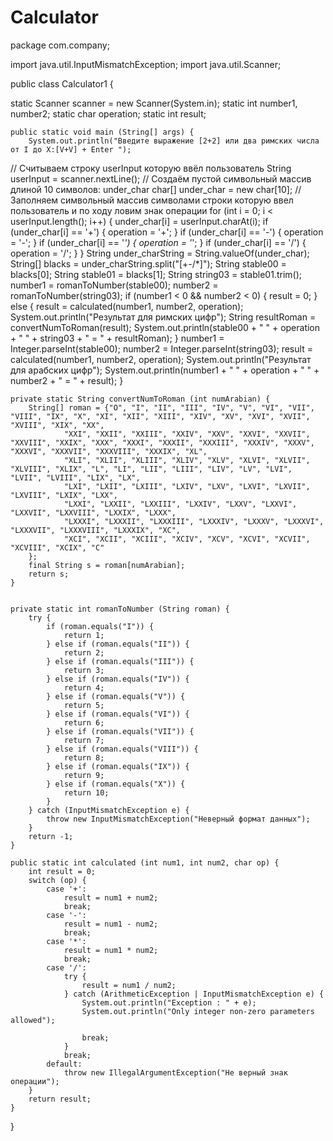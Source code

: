 # Calculator
package com.company;

import java.util.InputMismatchException;
import java.util.Scanner;

 public class Calculator1 {

   static Scanner scanner = new Scanner(System.in);
    static int number1, number2;
    static char operation;
    static int result;

    public static void main (String[] args) {
        System.out.println("Введите выражение [2+2] или два римских числа от I до X:[V+V] + Enter ");
//      Считываем строку userInput которую ввёл пользователь
        String userInput = scanner.nextLine();
//      Создаём пустой символьный массив длиной 10 символов:  under_char
        char[] under_char = new char[10];
//      Заполняем символьный массив символами строки которую ввел пользователь и по ходу ловим знак операции
        for (int i = 0; i < userInput.length(); i++) {
            under_char[i] = userInput.charAt(i);
            if (under_char[i] == '+') {
                operation = '+';
            }
            if (under_char[i] == '-') {
                operation = '-';
            }
            if (under_char[i] == '*') {
                operation = '*';
            }
            if (under_char[i] == '/') {
                operation = '/';
            }
        }
        String under_charString = String.valueOf(under_char);
        String[] blacks = under_charString.split("[+-/*]");
        String stable00 = blacks[0];
        String stable01 = blacks[1];
        String string03 = stable01.trim();
        number1 = romanToNumber(stable00);
        number2 = romanToNumber(string03);
        if (number1 < 0 && number2 < 0) {
            result = 0;
        } else {
            result = calculated(number1, number2, operation);
            System.out.println("Результат для римских цифр");
            String resultRoman = convertNumToRoman(result);
            System.out.println(stable00 + " " + operation + " " + string03 + " = " + resultRoman);
        }
        number1 = Integer.parseInt(stable00);
        number2 = Integer.parseInt(string03);
        result = calculated(number1, number2, operation);
        System.out.println("Результат для арабских цифр");
        System.out.println(number1 + " " + operation + " " + number2 + " = " + result);
    }

    private static String convertNumToRoman (int numArabian) {
        String[] roman = {"O", "I", "II", "III", "IV", "V", "VI", "VII", "VIII", "IX", "X", "XI", "XII", "XIII", "XIV", "XV", "XVI", "XVII", "XVIII", "XIX", "XX",
                "XXI", "XXII", "XXIII", "XXIV", "XXV", "XXVI", "XXVII", "XXVIII", "XXIX", "XXX", "XXXI", "XXXII", "XXXIII", "XXXIV", "XXXV", "XXXVI", "XXXVII", "XXXVIII", "XXXIX", "XL",
                "XLI", "XLII", "XLIII", "XLIV", "XLV", "XLVI", "XLVII", "XLVIII", "XLIX", "L", "LI", "LII", "LIII", "LIV", "LV", "LVI", "LVII", "LVIII", "LIX", "LX",
                "LXI", "LXII", "LXIII", "LXIV", "LXV", "LXVI", "LXVII", "LXVIII", "LXIX", "LXX",
                "LXXI", "LXXII", "LXXIII", "LXXIV", "LXXV", "LXXVI", "LXXVII", "LXXVIII", "LXXIX", "LXXX",
                "LXXXI", "LXXXII", "LXXXIII", "LXXXIV", "LXXXV", "LXXXVI", "LXXXVII", "LXXXVIII", "LXXXIX", "XC",
                "XCI", "XCII", "XCIII", "XCIV", "XCV", "XCVI", "XCVII", "XCVIII", "XCIX", "C"
        };
        final String s = roman[numArabian];
        return s;
    }


    private static int romanToNumber (String roman) {
        try {
            if (roman.equals("I")) {
                return 1;
            } else if (roman.equals("II")) {
                return 2;
            } else if (roman.equals("III")) {
                return 3;
            } else if (roman.equals("IV")) {
                return 4;
            } else if (roman.equals("V")) {
                return 5;
            } else if (roman.equals("VI")) {
                return 6;
            } else if (roman.equals("VII")) {
                return 7;
            } else if (roman.equals("VIII")) {
                return 8;
            } else if (roman.equals("IX")) {
                return 9;
            } else if (roman.equals("X")) {
                return 10;
            }
        } catch (InputMismatchException e) {
            throw new InputMismatchException("Неверный формат данных");
        }
        return -1;
    }

    public static int calculated (int num1, int num2, char op) {
        int result = 0;
        switch (op) {
            case '+':
                result = num1 + num2;
                break;
            case '-':
                result = num1 - num2;
                break;
            case '*':
                result = num1 * num2;
                break;
            case '/':
                try {
                    result = num1 / num2;
                } catch (ArithmeticException | InputMismatchException e) {
                    System.out.println("Exception : " + e);
                    System.out.println("Only integer non-zero parameters allowed");

                    break;
                }
                break;
            default:
                throw new IllegalArgumentException("Не верный знак операции");
        }
        return result;
    }
}
